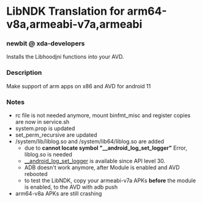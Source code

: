# LibNDK Translation for arm64-v8a,armeabi-v7a,armeabi
### newbit @ xda-developers
Installs the Libhoodjni functions into your AVD.

### Description
Make support of arm apps on x86 and AVD for android 11

### Notes
* rc file is not needed anymore, mount binfmt_misc and register copies are now in service.sh
* system.prop is updated
* set_perm_recursive are updated
* /system/lib/liblog.so and /system/lib64/liblog.so are added
	* due to **cannot locate symbol "__android_log_set_logger"** Error, liblog.so is needed
	* [__android_log_set_logger](https://developer.android.com/ndk/reference/group/logging#group___logging_1ga0e29961fa7bd5904bfc142d795af1fd6) is available since API level 30.
	* ADB doesn't work anymore, after Module is enabled and AVD rebooted
	* to test the LibNDK, copy your armeabi-v7a APKs **before** the module is enabled, to the AVD with adb push
* arm64-v8a APKs are still crashing
